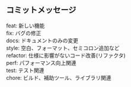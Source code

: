 <h2>コミットメッセージ</h2>
feat: 新しい機能
<br>
fix: バグの修正
<br>
docs: ドキュメントのみの変更
<br>
style: 空白、フォーマット、セミコロン追加など
<br>
refactor: 仕様に影響がないコード改善(リファクタ)
<br>
perf: パフォーマンス向上関連
<br>
test: テスト関連
<br>
chore: ビルド、補助ツール、ライブラリ関連

